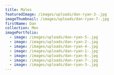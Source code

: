 ```yaml
---
title: Males
featuredImage: /images/uploads/dan-ryan-3-.jpg
imageThumbnail: /images/uploads/dan-ryan-7-.jpg
firstName: Dan
collection: Men
imagePortfolio:
  - image: /images/uploads/dan-ryan-5-.jpg
  - image: /images/uploads/dan-ryan-2-.jpg
  - image: /images/uploads/dan-ryan-4-.jpg
  - image: /images/uploads/dan-ryan-1-.jpg
  - image: /images/uploads/dan-ryan-6-.jpg
  - image: /images/uploads/dan-ryan-7-.jpg
  - image: /images/uploads/dan-ryan-3-.jpg
---
```


